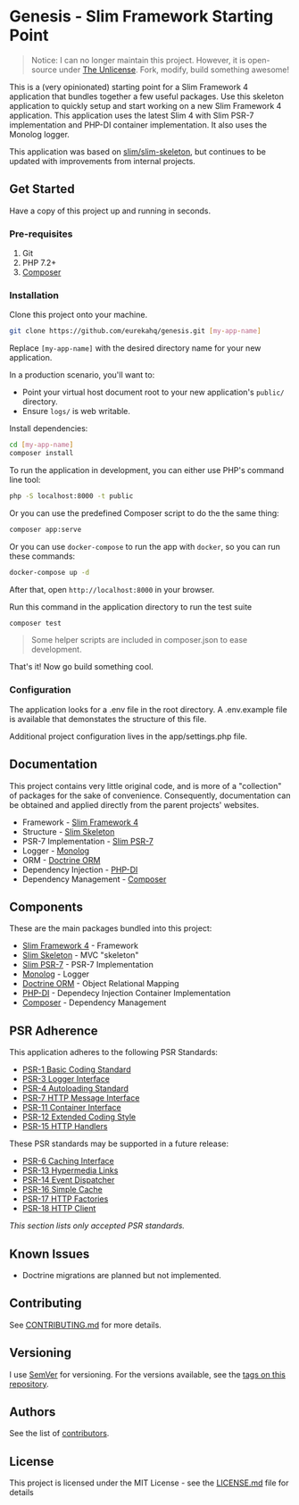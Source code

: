 # Genesis - Slim Framework Starting Point

> Notice: I can no longer maintain this project. However, it is open-source under [The Unlicense](https://unlicense.org). Fork, modify, build something awesome!

This is a (very opinionated) starting point for a Slim Framework 4 application that bundles together a few useful packages. Use this skeleton application to quickly setup and start working on a new Slim Framework 4 application. This application uses the latest Slim 4 with Slim PSR-7 implementation and PHP-DI container implementation. It also uses the Monolog logger.

This application was based on [slim/slim-skeleton](https://github.com/slimphp/slim-skeleton), but continues to be updated with improvements from internal projects.

## Get Started

Have a copy of this project up and running in seconds.

### Pre-requisites

1. Git
2. PHP 7.2+
3. [Composer](https://getcomposer.org)

### Installation

Clone this project onto your machine.

```bash
git clone https://github.com/eurekahq/genesis.git [my-app-name]
```

Replace `[my-app-name]` with the desired directory name for your new application. 

In a production scenario, you'll want to:

* Point your virtual host document root to your new application's `public/` directory.
* Ensure `logs/` is web writable.

Install dependencies:
```bash
cd [my-app-name]
composer install 
```

To run the application in development, you can either use PHP's command line tool:

```bash
php -S localhost:8000 -t public
```

Or you can use the predefined Composer script to do the the same thing:
```bash
composer app:serve
```

Or you can use `docker-compose` to run the app with `docker`, so you can run these commands:
```bash
docker-compose up -d
```
After that, open `http://localhost:8000` in your browser.

Run this command in the application directory to run the test suite

```bash
composer test
```

> Some helper scripts are included in composer.json to ease development.

That's it! Now go build something cool.

### Configuration

The application looks for a .env file in the root directory. A .env.example file is available that demonstates the structure of this file.

Additional project configuration lives in the app/settings.php file.

## Documentation

This project contains very little original code, and is more of a "collection" of packages for the sake of convenience.
Consequently, documentation can be obtained and applied directly from the parent projects' websites.

* Framework - [Slim Framework 4](https://slimframework.com)
* Structure - [Slim Skeleton](https://github.com/slimphp/Slim-Skeleton/blob/master/README.md)
* PSR-7 Implementation - [Slim PSR-7](https://github.com/slimphp/Slim-Psr7/blob/master/README.md)
* Logger - [Monolog](https://seldaek.github.io/monolog/)
* ORM - [Doctrine ORM](https://www.doctrine-project.org/projects/orm.html)
* Dependency Injection - [PHP-DI](https://php-di.org/)
* Dependency Management - [Composer](https://www.getcomposer.org)

## Components

These are the main packages bundled into this project:

* [Slim Framework 4](https://slimframework.com) - Framework 
* [Slim Skeleton](https://github.com/slimphp/Slim-Skeleton/blob/master/README.md) - MVC "skeleton"
* [Slim PSR-7](https://github.com/slimphp/Slim-Psr7/blob/master/README.md) - PSR-7 Implementation
* [Monolog](https://seldaek.github.io/monolog/) - Logger
* [Doctrine ORM](https://www.doctrine-project.org/projects/orm.html) - Object Relational Mapping
* [PHP-DI](https://php-di.org/) - Dependecy Injection Container Implementation
* [Composer](https://www.getcomposer.org) - Dependency Management

## PSR Adherence

This application adheres to the following PSR Standards:

* [PSR-1 Basic Coding Standard](https://php-fig.org/psr/psr-1)
* [PSR-3 Logger Interface](https://php-fig.org/psr/psr-3)
* [PSR-4 Autoloading Standard](https://php-fig.org/psr/psr-4)
* [PSR-7 HTTP Message Interface](https://php-fig.org/psr/psr-7)
* [PSR-11 Container Interface](https://php-fig.org/psr/psr-11)
* [PSR-12 Extended Coding Style](https://php-fig.org/psr/psr-12)
* [PSR-15 HTTP Handlers](https://php-fig.org/psr/psr-15)

These PSR standards may be supported in a future release:

* [PSR-6 Caching Interface](https://php-fig.org/psr/psr-6)
* [PSR-13 Hypermedia Links](https://php-fig.org/psr/psr-13)
* [PSR-14 Event Dispatcher](https://php-fig.org/psr/psr-14)
* [PSR-16 Simple Cache](https://php-fig.org/psr/psr-16)
* [PSR-17 HTTP Factories](https://php-fig.org/psr/psr-17)
* [PSR-18 HTTP Client](https://php-fig.org/psr/psr-18)

*This section lists only accepted PSR standards.*

## Known Issues

* Doctrine migrations are planned but not implemented.

## Contributing

See [CONTRIBUTING.md](CONTRIBUTING.md) for more details.

## Versioning

I use [SemVer](http://semver.org/) for versioning. For the versions available, see the [tags on this repository](https://github.com/sixpeteunder/genesis/tags). 

## Authors

See the list of [contributors](https://github.com/sixpeteunder/genesis/contributors).

## License

This project is licensed under the MIT License - see the [LICENSE.md](LICENSE.md) file for details
